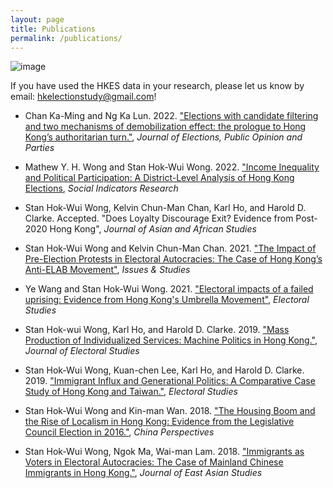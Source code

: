 ```yaml
---
layout: page
title: Publications
permalink: /publications/
---
```


![image](/images/publications.png)

If you have used the HKES data in your research, please let us know by email: [hkelectionstudy@gmail.com](mailto:hkelectionstudy@gmail.com)! 

* Chan Ka-Ming and Ng Ka Lun. 2022. ["Elections with candidate filtering and two mechanisms of demobilization effect: the prologue to Hong Kong’s authoritarian turn."](https://www.tandfonline.com/doi/full/10.1080/17457289.2022.2051150), *Journal of Elections, Public Opinion and Parties* 

* Mathew Y. H. Wong and Stan Hok-Wui Wong. 2022. ["Income Inequality and Political Participation: A District-Level Analysis of Hong Kong Elections](https://doi.org/10.1007/s11205-021-02863-9), *Social Indicators Research*

* Stan Hok-Wui Wong, Kelvin Chun-Man Chan, Karl Ho, and Harold D. Clarke. Accepted. "Does Loyalty Discourage Exit? Evidence from Post-2020 Hong Kong", *Journal of Asian and African Studies*

* Stan Hok-Wui Wong and Kelvin Chun-Man Chan. 2021. ["The Impact of Pre-Election Protests in Electoral Autocracies: The Case of Hong Kong’s Anti-ELAB Movement"](https://www.worldscientific.com/doi/10.1142/S1013251121500107), *Issues & Studies*

* Ye Wang and Stan Hok-Wui Wong. 2021. ["Electoral impacts of a failed uprising: Evidence from Hong Kong's Umbrella Movement"](https://doi.org/10.1016/j.electstud.2021.102336), *Electoral Studies*

* Stan Hok-wui Wong, Karl Ho, and Harold D. Clarke. 2019. ["Mass Production of Individualized Services: Machine Politics in Hong Kong."](http://www.jestw.com/upload/journal/50/Mass%20Production%20of%20Individualized%20Services%20Machine%20Politics%20in%20Hong%20Kong%20(%E5%B7%B2%E4%BF%9D%E5%85%A8)-%20.pdf), *Journal of Electoral Studies*

* Stan Hok-Wui Wong, Kuan-chen Lee, Karl Ho, and Harold D. Clarke. 2019. ["Immigrant Influx and Generational Politics: A Comparative Case Study of Hong Kong and Taiwan."](https://www.sciencedirect.com/science/article/pii/S0261379417305516), *Electoral Studies*

* Stan Hok-Wui Wong and Kin-man Wan. 2018. ["The Housing Boom and the Rise of Localism in Hong Kong: Evidence from the Legislative Council Election in 2016."](https://journals.openedition.org/chinaperspectives/pdf/8070), *China Perspectives*

* Stan Hok-Wui Wong, Ngok Ma, Wai-man Lam. 2018. ["Immigrants as Voters in Electoral Autocracies: The Case of Mainland Chinese Immigrants in Hong Kong."](https://doi.org/10.1017/jea.2017.29), *Journal of East Asian Studies*



